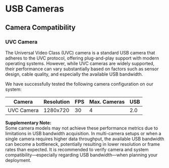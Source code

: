 # USB Cameras

## Camera Compatibility

### UVC Camera

The Universal Video Class (UVC) camera is a standard USB camera that adheres to the UVC protocol, offering plug-and-play support with modern operating systems. However, while UVC cameras are widely supported, their performance can vary substantially based on factors such as sensor design, cable quality, and especially the available USB bandwidth.

We have successfully tested the following camera configuration on our system:

| Camera     | Resolution | FPS | Max. Cameras | USB   |
|------------|------------|-----|--------------|-------|
| UVC Camera | 1280x720   | 30  | 4            | 2.0   |

**Supplementary Note:**  
Some camera models may not achieve these performance metrics due to limitations in USB bandwidth acquisition. In multi-camera setups or when a single camera requires higher data throughput, the available USB bandwidth can become a bottleneck, potentially resulting in lower resolution or frame rates than expected. It is recommended to verify camera and system compatibility—especially regarding USB bandwidth—when planning your deployment.












